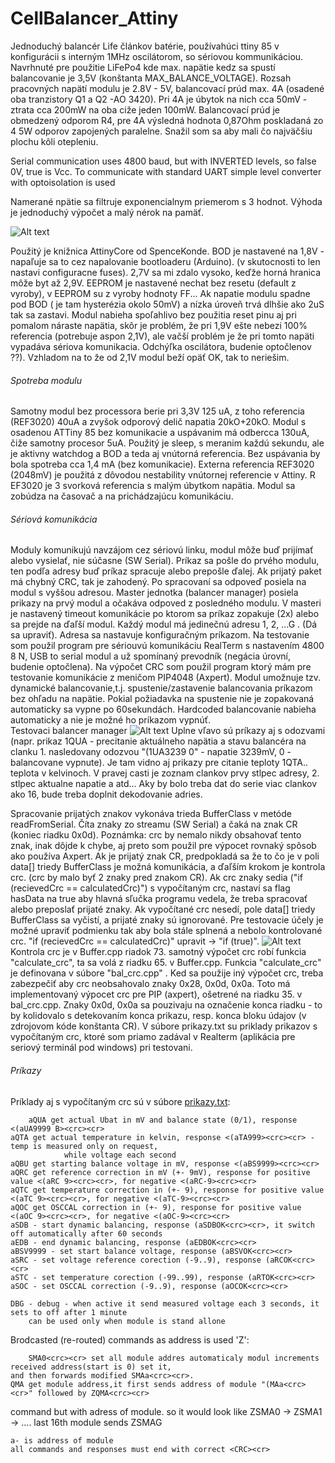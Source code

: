 # CellBalancer_Attiny
Jednoduchý balancér Life článkov batérie, používahúci ttiny 85 v konfigurácii s interným 1MHz oscilátorom, so sériovou kommunikáciou.
Navrhnuté pre použitie LiFePo4 kde max. napätie kedz sa spustí balancovanie je 3,5V (konštanta MAX_BALANCE_VOLTAGE). 
Rozsah pracovných napätí modulu je 2.8V - 5V, balancovací prúd max. 4A (osadené oba tranzistory Q1 a Q2 -AO 3420). 
Pri 4A je úbytok na nich cca 50mV - ztrata cca 200mW na oba ciže jeden 100mW. Balancovací prúd je obmedzený odporom R4, 
pre 4A výsledná hodnota 0,87Ohm poskladaná zo 4  5W odporov zapojených paralelne. 
Snažil som sa aby mali čo najväčšiu plochu kôli otepleniu.

Serial communication uses 4800 baud, but with INVERTED levels, so false 0V, true is Vcc.
To communicate with standard UART simple level converter with optoisolation is used

Namerané npätie sa filtruje exponencialnym priemerom s 3 hodnot. Výhoda je jednoduchý výpočet a malý nérok na pamäť.

![Alt text](Pictures/ModuleTest.JPG?raw=true "Module")

Použitý je knižnica AttinyCore od SpenceKonde. BOD je nastavené na 1,8V - napaľuje sa to cez napalovanie bootloaderu (Arduino). 
(v skutocnosti to len nastavi configuracne fuses). 2,7V sa mi zdalo vysoko, keďže horná hranica môže byt až 2,9V. 
EEPROM je nastavené nechat bez resetu (default z vyroby), v EEPROM su z vyroby hodnoty FF... 
Ak napatie modulu spadne pod BOD ( je tam hysterézia okolo 50mV) a nízka úroveň trvá dlhšie ako 2uS tak sa zastavi. 
Modul nabieha spoľahlivo bez použitia reset pinu aj pri pomalom náraste napätia, skôr je problém, 
že pri 1,9V ešte nebezi 100% referencia (potrebuje aspon 2,1V), ale vačší problém je že pri tomto napäti vypadáva sériova komunikacia. 
Odchýľka oscilátora, budenie optočlenov ??). Vzhladom na to že od 2,1V modul beží opäť OK, tak to neriešim.

###### Spotreba modulu
Samotny modul bez processora berie pri 3,3V 125 uA, z toho referencia (REF3020) 40uA a zvyšok odporový delič napatia 20kO+20kO. 
Modul s osadenou ATTiny 85 bez komunikacie a uspávanim má odbercca 130uA, čiže samotny procesor 5uA. 
Použitý je sleep, s meranim každú sekundu, ale je aktivny watchdog a BOD a teda aj vnútorná referencia. 
Bez uspávania by bola spotreba cca 1,4 mA (bez komunikacie).
Externa referencia REF3020 (2048mV) je použitá z dôvodou nestability vnútornej referencie v Attiny. R
EF3020 je 3 svorková referencia s malým úbytkom napätia.
Modul sa zobúdza na časovač a na prichádzajúcu komunikáciu.

###### Sériová komunikácia
Moduly komunikujú navzájom cez sériovú linku, modul môže buď prijímať alebo vysielať, nie súčasne (SW Serial).
Príkaz sa pošle do prvého modulu, ten podľa adresy buď príkaz spracuje alebo prepošle ďalej. Ak prijatý paket má chybný CRC,
tak je zahodený. Po spracovaní sa odpoveď posiela na modul s vyššou adresou.
Master jednotka (balancer manager) posiela prikazy na prvý modul a očakáva odpoved z posledného modulu. 
V masteri je nastavený timeout komunikácie po ktorom sa príkaz zopakuje (2x) alebo sa prejde na ďaľší modul.
Každý modul má jedinečnú adresu 1, 2, ...G . (Dá sa upraviť). Adresa sa nastavuje konfiguračným príkazom.
Na testovanie som použil program pre sériouvú komunikáciu RealTerm s nastavením 4800 8 N, USB to serial modul a už spomínaný 
prevodník (negácia úrovní, budenie optočlena). Na výpočet CRC som použil program ktorý mám pre testovanie komunikácie 
z meničom PIP4048 (Axpert).
Modul umožnuje tzv. dynamické balancovanie,t.j. spustenie/zastavenie balancovania príkazom bez ohľadu na napätie. 
Pokial požiadavka na spustenie nie je zopakovaná automaticky sa vypne po 60sekundách. 
Hardcoded balancovanie nabieha automaticky a nie je možné ho príkazom vypnúť.  
Testovaci balancer manager
![Alt text](Pictures/BalManager.PNG?raw=true "Master - manager")
Uplne vľavo sú príkazy aj s odozvami (napr. prikaz 1QUA - precitanie aktuálneho napätia a stavu balancéra na clanku 1. nasledovany odozvou "(1UA3239 0" - napatie 3239mV, 0 - balancovane vypnute). Je tam vidno aj prikazy pre citanie teploty 1QTA.. teplota v kelvinoch.
V pravej casti je zoznam clankov prvy stlpec adresy, 2. stlpec aktualne napatie a atd...
Aky by bolo treba dat do serie viac clankov ako 16, bude treba doplnit dekodovanie adries.

Spracovanie prijatých znakov vykonáva trieda BufferClass v metóde readFromSerial.
Číta znaky zo streamu (SW Serial) a čaká na znak CR (koniec riadku 0x0d). 
Poznámka: crc by nemalo nikdy obsahovať tento znak, inak dôjde k chybe, aj preto som použil pre výpocet
rovnaký spôsob ako používa Axpert.
Ak je prijatý znak CR, predpokladá sa že to čo je v poli data[] triedy BufferClass je možná komunikácia,
a ďaľším krokom je kontrola crc. (crc by malo byť 2 znaky pred znakom CR).
Ak crc znaky sedia ("if (recievedCrc == calculatedCrc)") s vypočítaným crc, 
nastaví sa flag hasData na true aby hlavná sľučka programu vedela,
že treba spracovať alebo preposlať prijaté znaky.
Ak vypočítané crc nesedí, pole data[] triedy BufferClass sa vyčistí, a prijaté znaky sú ignorované.
Pre testovacie účely je možné upraviť podmienku tak aby bola stále splnená a nebolo kontrolované crc.
"if (recievedCrc == calculatedCrc)" upravit ->  "if (true)".
![Alt text](Pictures/BufferClass.PNG?raw=true "BufferClass - kontrola crc")
Kontrola crc je v Buffer.cpp riadok 73. samotný výpočet crc robí funkcia "calculate_crc", ta sa volá z riadku 65. v Buffer.cpp. 
Funkcia "calculate_crc" je definovana v súbore "bal_crc.cpp" .
Ked sa použije iný výpočet crc, treba zabezpečiť aby crc neobsahovalo znaky 0x28, 0x0d, 0x0a. Toto má implementovaný výpocet crc pre PIP (axpert), ošetrené na riadku 35. v bal_crc.cpp. Znaky 0x0d, 0x0a sa pouzivaju na označenie konca riadku - to by kolidovalo s detekovaním konca prikazu, resp. konca bloku údajov (v zdrojovom kóde konštanta CR). 
V súbore prikazy.txt su priklady prikazov s vypočítaným crc, ktoré som priamo zadával v Realterm (aplikácia pre seriový terminál pod windows) pri testovani.
###### Príkazy 
Príklady aj s vypočítaným crc sú v súbore [prikazy.txt](Source/prikazy.txt):

        aQUA get actual Ubat in mV and balance state (0/1), response <(aUA9999 B><crc><cr>
	aQTA get actual temperature in kelvin, response <(aTA999><crc><cr> - temp is measured only on request, 
                while voltage each second
	aQBU get starting balance voltage in mV, response <(aBS9999><crc><cr>
	aQRC get reference correction in mV (+- 9mV), response for positive value <(aRC 9><crc><cr>, for negative <(aRC-9><crc><cr>
	aQTC get temperature correction in (+- 9), response for positive value <(aTC 9><crc><cr>, for negative <(aTC-9><crc><cr>
	aQOC get OSCCAL correction in (+- 9), response for positive value <(aOC 9><crc><cr>, for negative <(aOC-9><crc><cr>
	aSDB - start dynamic balancing, response (aSDBOK<crc><cr>, it switch off automatically after 60 seconds
	aEDB - end dynamic balancing, response (aEDBOK<crc><cr>
	aBSV9999 - set start balance voltage, response (aBSVOK<crc><cr>
	aSRC - set voltage reference corection (-9..9), response (aRCOK<crc><cr>
	aSTC - set temperature corection (-99..99), response (aRTOK<crc><cr>
	aSOC - set OSCCAL correction (-9..9), response (aOCOK<crc><cr>
	
	DBG - debug - when active it send measured voltage each 3 seconds, it sets to off after 1 minute
        can be used only when module is stand allone 

Brodcasted (re-routed) commands as address is used 'Z':

        SMA0<crc><cr> set all module addres automaticaly modul increments received address(start is 0) set it, 
	and then forwards modified SMAa<crc><cr>.
	QMA get module address,it first sends address of module "(MAa<crc><cr>" followed by ZQMA<crc><cr>
    
command but with adress of module. so it would look like ZSMA0 -> ZSMA1 -> .... last 16th module sends ZSMAG

    a- is address of module
    all commands and responses must end with correct <CRC><cr>
  
